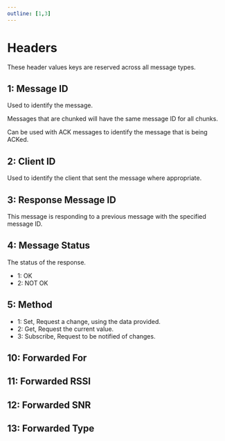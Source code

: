 ```yaml
---
outline: [1,3]
---
```


<script setup>
import ProtocolHeaders from '../../components/ProtocolHeaders.vue'
</script>

# Headers

These header values keys are reserved across all message types.

<ProtocolHeaders/>

## 1: Message ID

Used to identify the message.

Messages that are chunked will have the same message ID for all chunks.

Can be used with ACK messages to identify the message that is being ACKed.

## 2: Client ID

Used to identify the client that sent the message where appropriate.

## 3: Response Message ID

This message is responding to a previous message with the specified message ID.

## 4: Message Status

The status of the response.

 - 1: OK
 - 2: NOT OK

## 5: Method

- 1: Set, Request a change, using the data provided.
- 2: Get, Request the current value.
- 3: Subscribe, Request to be notified of changes.

## 10: Forwarded For
## 11: Forwarded RSSI
## 12: Forwarded SNR
## 13: Forwarded Type
